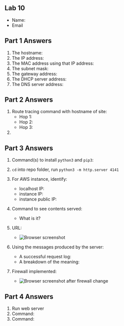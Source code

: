## Lab 10

- Name:
- Email

## Part 1 Answers

1. The hostname:
2. The IP address:
3. The MAC address using that IP address:
4. The subnet mask:
5. The gateway address:
6. The DHCP server address:
7. The DNS server address:

## Part 2 Answers

1. Route tracing command with hostname of site:
   - Hop 1:
   - Hop 2:
   - Hop 3:
2.

## Part 3 Answers

1. Command(s) to install `python3` and `pip3`:
2. `cd` into repo folder, run `python3 -m http.server 4141`
3. For AWS instance, identify:
   - localhost IP:
   - instance IP:
   - instance public IP:
4. Command to see contents served:
   - What is it?
5. URL:
   - ![Browser screenshot](relative_path_to_filename_here)
6. Using the messages produced by the server:

   - A successful request log:
   - A breakdown of the meaning:

7. Firewall implemented:
   - ![Browser screenshot after firewall change](relative_path_to_filename_here)

## Part 4 Answers

1. Run web server
2. Command:
3. Command:
